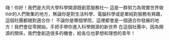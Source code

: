 嗨！你好！我們是大同大學科學開源既創意服務社～
這是一群努力為現實世界做tldr的人們聚集的地方，無論你是對生活科學、電腦科學或是單純對服務有興趣，這個社團都絕對適合你！
不論你是哪個學院，這裡都會是一個適合你發展的地方！我們會從零開始，手把手帶你進入科學開源的新世界
在這個社團中，因為開源的關係，我們會創造很多的機會，給各位也夢想和理想的青年！
